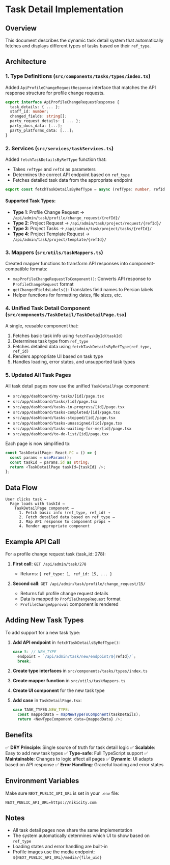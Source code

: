 # Task Detail Implementation

## Overview

This document describes the dynamic task detail system that automatically fetches and displays different types of tasks based on their `ref_type`.

## Architecture

### 1. **Type Definitions** (`src/components/tasks/types/index.ts`)

Added `ApiProfileChangeRequestResponse` interface that matches the API response structure for profile change requests.

```typescript
export interface ApiProfileChangeRequestResponse {
  task_details: { ... };
  staff_id: number;
  changed_fields: string[];
  party_request_details: { ... };
  party_docs_data: [...];
  party_platforms_data: [...];
}
```

### 2. **Services** (`src/services/taskServices.ts`)

Added `fetchTaskDetailsByRefType` function that:
- Takes `refType` and `refId` as parameters
- Determines the correct API endpoint based on `ref_type`
- Fetches detailed task data from the appropriate endpoint

```typescript
export const fetchTaskDetailsByRefType = async (refType: number, refId: number): Promise<any>
```

#### Supported Task Types:
- **Type 1**: Profile Change Request → `/api/admin/task/profile/change_request/{refId}/`
- **Type 2**: Project Request → `/api/admin/task/project/request/{refId}/`
- **Type 3**: Project Tasks → `/api/admin/task/project/tasks/{refId}/`
- **Type 4**: Project Template Request → `/api/admin/task/project/template/{refId}/`

### 3. **Mappers** (`src/utils/taskMappers.ts`)

Created mapper functions to transform API responses into component-compatible formats:

- `mapProfileChangeRequestToComponent()`: Converts API response to `ProfileChangeRequest` format
- `getChangedFieldsLabels()`: Translates field names to Persian labels
- Helper functions for formatting dates, file sizes, etc.

### 4. **Unified Task Detail Component** (`src/components/TaskDetail/TaskDetailPage.tsx`)

A single, reusable component that:
1. Fetches basic task info using `fetchTaskById(taskId)`
2. Determines task type from `ref_type`
3. Fetches detailed data using `fetchTaskDetailsByRefType(ref_type, ref_id)`
4. Renders appropriate UI based on task type
5. Handles loading, error states, and unsupported task types

### 5. **Updated All Task Pages**

All task detail pages now use the unified `TaskDetailPage` component:

- `src/app/dashboard/my-tasks/[id]/page.tsx`
- `src/app/dashboard/tasks/[id]/page.tsx`
- `src/app/dashboard/tasks-in-progress/[id]/page.tsx`
- `src/app/dashboard/tasks-completed/[id]/page.tsx`
- `src/app/dashboard/tasks-stopped/[id]/page.tsx`
- `src/app/dashboard/tasks-unassigned/[id]/page.tsx`
- `src/app/dashboard/tasks-waiting-for-me/[id]/page.tsx`
- `src/app/dashboard/to-do-list/[id]/page.tsx`

Each page is now simplified to:
```typescript
const TaskDetailPage: React.FC = () => {
  const params = useParams();
  const taskId = params.id as string;
  return <TaskDetailPage taskId={taskId} />;
};
```

## Data Flow

```
User clicks task → 
  Page loads with taskId → 
    TaskDetailPage component →
      1. Fetch basic info (ref_type, ref_id) →
      2. Fetch detailed data based on ref_type →
      3. Map API response to component props →
      4. Render appropriate component
```

## Example API Call

For a profile change request task (task_id: 278):

1. **First call**: `GET /api/admin/task/278`
   - Returns: `{ ref_type: 1, ref_id: 15, ... }`

2. **Second call**: `GET /api/admin/task/profile/change_request/15/`
   - Returns full profile change request details
   - Data is mapped to `ProfileChangeRequest` format
   - `ProfileChangeApproval` component is rendered

## Adding New Task Types

To add support for a new task type:

1. **Add API endpoint** in `fetchTaskDetailsByRefType()`:
   ```typescript
   case 5: // NEW_TYPE
     endpoint = `/api/admin/task/new/endpoint/${refId}/`;
     break;
   ```

2. **Create type interfaces** in `src/components/tasks/types/index.ts`

3. **Create mapper function** in `src/utils/taskMappers.ts`

4. **Create UI component** for the new task type

5. **Add case** in `TaskDetailPage.tsx`:
   ```typescript
   case TASK_TYPES.NEW_TYPE:
     const mappedData = mapNewTypeToComponent(taskDetails);
     return <NewTypeComponent data={mappedData} />;
   ```

## Benefits

✅ **DRY Principle**: Single source of truth for task detail logic
✅ **Scalable**: Easy to add new task types
✅ **Type-safe**: Full TypeScript support
✅ **Maintainable**: Changes to logic affect all pages
✅ **Dynamic**: UI adapts based on API response
✅ **Error Handling**: Graceful loading and error states

## Environment Variables

Make sure `NEXT_PUBLIC_API_URL` is set in your `.env` file:
```
NEXT_PUBLIC_API_URL=https://nikicity.com
```

## Notes

- All task detail pages now share the same implementation
- The system automatically determines which UI to show based on `ref_type`
- Loading states and error handling are built-in
- Profile images use the media endpoint: `${NEXT_PUBLIC_API_URL}/media/{file_uid}`


